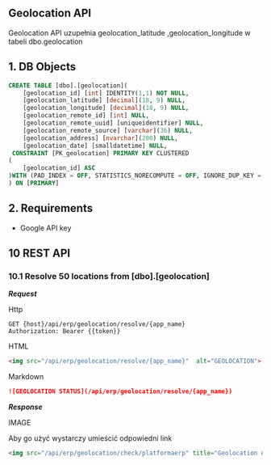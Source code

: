## Geolocation API

Geolocation API uzupełnia geolocation_latitude ,geolocation_longitude w tabeli dbo.geolocation

## 1. DB Objects 

```sql
CREATE TABLE [dbo].[geolocation](
	[geolocation_id] [int] IDENTITY(1,1) NOT NULL,
	[geolocation_latitude] [decimal](18, 9) NULL,
	[geolocation_longitude] [decimal](18, 9) NULL,
	[geolocation_remote_id] [int] NULL,
	[geolocation_remote_uuid] [uniqueidentifier] NULL,
	[geolocation_remote_source] [varchar](36) NULL,
	[geolocation_address] [nvarchar](200) NULL,
	[geolocation_date] [smalldatetime] NULL,
 CONSTRAINT [PK_geolocation] PRIMARY KEY CLUSTERED 
(
	[geolocation_id] ASC
)WITH (PAD_INDEX = OFF, STATISTICS_NORECOMPUTE = OFF, IGNORE_DUP_KEY = OFF, ALLOW_ROW_LOCKS = OFF, ALLOW_PAGE_LOCKS = ON) ON [PRIMARY]
) ON [PRIMARY]

```

## 2. Requirements

- Google API key

## 10 REST API

### 10.1 Resolve 50 locations from  [dbo].[geolocation]


***Request***


Http

```http
GET {host}/api/erp/geolocation/resolve/{app_name}
Authorization: Bearer {{token}}
```

HTML

```html
<img src="/api/erp/geolocation/resolve/{app_name}"  alt="GEOLOCATION">
```

Markdown

```md
![GEOLOCATION STATUS](/api/erp/geolocation/resolve/{app_name})
```

***Response***

IMAGE

Aby go użyć wystarczy umieścić odpowiedni link

```html
<img src="/api/erp/geolocation/check/platformaerp" title="Geolocation API Status"/>
```








